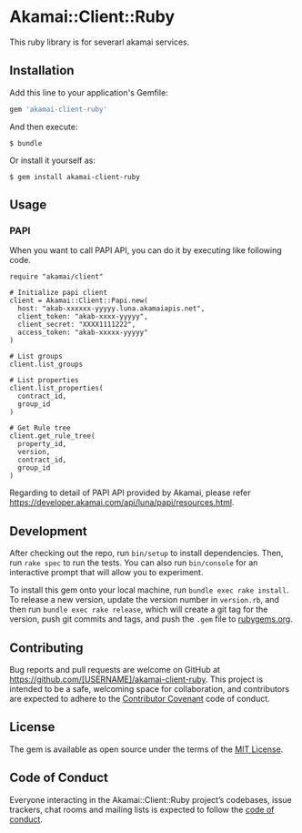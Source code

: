 # Akamai::Client::Ruby
This ruby library is for severarl akamai services.  

## Installation

Add this line to your application's Gemfile:

```ruby
gem 'akamai-client-ruby'
```

And then execute:

    $ bundle

Or install it yourself as:

    $ gem install akamai-client-ruby

## Usage
### PAPI
When you want to call PAPI API, you can do it by executing like following code.  
```
require "akamai/client"

# Initialize papi client
client = Akamai::Client::Papi.new(
  host: "akab-xxxxxx-yyyyy.luna.akamaiapis.net",
  client_token: "akab-xxxx-yyyyy",
  client_secret: "XXXX1111222",
  access_token: "akab-xxxxx-yyyyy"
)

# List groups
client.list_groups

# List properties
client.list_properties(
  contract_id,
  group_id
)

# Get Rule tree
client.get_rule_tree(
  property_id,
  version,
  contract_id,
  group_id
)
```

Regarding to detail of PAPI API provided by Akamai, please refer https://developer.akamai.com/api/luna/papi/resources.html.

## Development

After checking out the repo, run `bin/setup` to install dependencies. Then, run `rake spec` to run the tests. You can also run `bin/console` for an interactive prompt that will allow you to experiment.

To install this gem onto your local machine, run `bundle exec rake install`. To release a new version, update the version number in `version.rb`, and then run `bundle exec rake release`, which will create a git tag for the version, push git commits and tags, and push the `.gem` file to [rubygems.org](https://rubygems.org).

## Contributing

Bug reports and pull requests are welcome on GitHub at https://github.com/[USERNAME]/akamai-client-ruby. This project is intended to be a safe, welcoming space for collaboration, and contributors are expected to adhere to the [Contributor Covenant](http://contributor-covenant.org) code of conduct.

## License

The gem is available as open source under the terms of the [MIT License](https://opensource.org/licenses/MIT).

## Code of Conduct

Everyone interacting in the Akamai::Client::Ruby project’s codebases, issue trackers, chat rooms and mailing lists is expected to follow the [code of conduct](https://github.com/[USERNAME]/akamai-client-ruby/blob/master/CODE_OF_CONDUCT.md).
